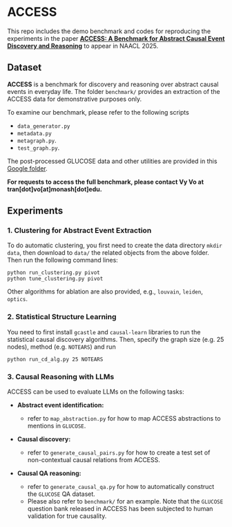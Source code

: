 # ACCESS

This repo includes the demo benchmark and codes for reproducing the experiments in the paper [**ACCESS: A Benchmark for Abstract Causal Event Discovery and Reasoning**](https://arxiv.org/pdf/2502.08148) to appear in NAACL 2025.

## Dataset

**ACCESS** is a benchmark for discovery and reasoning over abstract causal events in everyday life. The folder `benchmark/` provides an extraction of the ACCESS data for demonstrative purposes only.

To examine our benchmark, please refer to the following scripts
* `data_generator.py`
* `metadata.py`
* `metagraph.py`.
* `test_graph.py`.

The post-processed GLUCOSE data and other utilities are provided in this [Google folder](https://drive.google.com/drive/folders/1jUPNJycRQ2wyhs5lx4wRWRPyeaHRzWNE?usp=sharing). 
 
**For requests to access the full benchmark, please contact Vy Vo at tran[dot]vo[at]monash[dot]edu.**


## Experiments

### 1. Clustering for Abstract Event Extraction

To do automatic clustering, you first need to create the data directory `mkdir data`, then download to `data/` the related objects from the above folder. 
Then run the following command lines: 

```
python run_clustering.py pivot
python tune_clustering.py pivot
```

Other algorithms for ablation are also provided, e.g., `louvain`, `leiden`, `optics`.

### 2. Statistical Structure Learning

You need to first install `gcastle` and `causal-learn` libraries to run the statistical causal discovery algorithms. Then, specify the graph size (e.g. $25$ nodes), method (e.g. ``NOTEARS``) and run

```
python run_cd_alg.py 25 NOTEARS
```

### 3. Causal Reasoning with LLMs

ACCESS can be used to evaluate LLMs on the following tasks:  

* **Abstract event identification:**
  - refer to `map_abstraction.py` for how to map ACCESS abstractions to mentions in `GLUCOSE`.

* **Causal discovery:**
  - refer to `generate_causal_pairs.py` for how to create a test set of non-contextual causal relations from ACCESS.

* **Causal QA reasoning:**
  - refer to `generate_causal_qa.py` for how to automatically construct the `GLUCOSE` QA dataset. 
  - Please also refer to `benchmark/` for an example. Note that the `GLUCOSE` question bank released in ACCESS has been subjected to human validation for true causality. 
 

